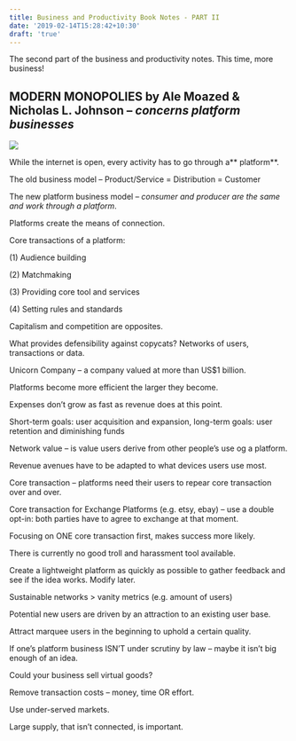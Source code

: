 ```yaml
---
title: Business and Productivity Book Notes - PART II
date: '2019-02-14T15:28:42+10:30'
draft: 'true'
---
```

The second part of the business and productivity notes. This time, more business!

## MODERN MONOPOLIES by Ale Moazed & Nicholas L. Johnson – _concerns platform businesses_

![](/images/uploads/monopolies.jpg)

While the internet is open, every activity has to go through a** platform**.

The old business model – Product/Service = Distribution = Customer

The new platform business model – _consumer and producer are the same and work through a platform_.

Platforms create the means of connection.

Core transactions of a platform:

(1) Audience building

(2) Matchmaking

(3) Providing core tool and services

(4) Setting rules and standards

Capitalism and competition are opposites.

What provides defensibility against copycats? Networks of users, transactions or data.

Unicorn Company – a company valued at more than US$1 billion.

Platforms become more efficient the larger they become.

Expenses don’t grow as fast as revenue does at this point.

Short-term goals: user acquisition and expansion, long-term goals: user retention and diminishing funds

Network value – is value users derive from other people’s use og a platform.

Revenue avenues have to be adapted to what devices users use most.

Core transaction – platforms need their users to repear core transaction over and over. 

Core transaction for Exchange Platforms (e.g. etsy, ebay) – use a double opt-in: both parties have to agree to exchange at that moment.

Focusing on ONE core transaction first, makes success more likely.

There is currently no good troll and harassment tool available.

Create a lightweight platform as quickly as possible to gather feedback and see if the idea works. Modify later.

Sustainable networks > vanity metrics (e.g. amount of users)

Potential new users are driven by an attraction to an existing user base.

Attract marquee users in the beginning to uphold a certain quality.

If one’s platform business ISN’T under scrutiny by law – maybe it isn’t big enough of an idea.

Could your business sell virtual goods?

Remove transaction costs – money, time OR effort.

Use under-served markets.

Large supply, that isn’t connected, is important.
